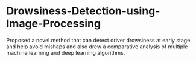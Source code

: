 # Drowsiness-Detection-using-Image-Processing
 Proposed a novel method that can detect driver drowsiness at early stage and help avoid mishaps and also drew a comparative analysis of multiple machine learning and deep learning algorithms.
